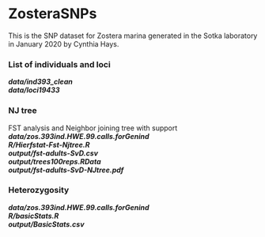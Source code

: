 # ZosteraSNPs

This is the SNP dataset for Zostera marina generated in the Sotka laboratory in January 2020 by Cynthia Hays.  

### List of individuals and loci
***data/ind393_clean***  
***data/loci19433***  

### NJ tree  
FST analysis and Neighbor joining tree with support  
***data/zos.393ind.HWE.99.calls.forGenind***  
***R/Hierfstat-Fst-Njtree.R***  
***output/fst-adults-SvD.csv***  
***output/trees100reps.RData***  
***output/fst-adults-SvD-NJtree.pdf***  

### Heterozygosity  
***data/zos.393ind.HWE.99.calls.forGenind***  
***R/basicStats.R***  
***output/BasicStats.csv***  



